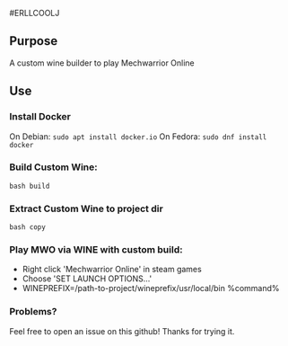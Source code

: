 #ERLLCOOLJ

## Purpose
A custom wine builder to play Mechwarrior Online

## Use
### Install Docker
On Debian:
`sudo apt install docker.io`
On Fedora:
`sudo dnf install docker`

### Build Custom Wine:
`bash build`

### Extract Custom Wine to project dir
`bash copy`

### Play MWO via WINE with custom build:
- Right click 'Mechwarrior Online' in steam games
- Choose 'SET LAUNCH OPTIONS...'
- WINEPREFIX=/path-to-project/wineprefix/usr/local/bin %command%

### Problems?
Feel free to open an issue on this github!  Thanks for trying it.

